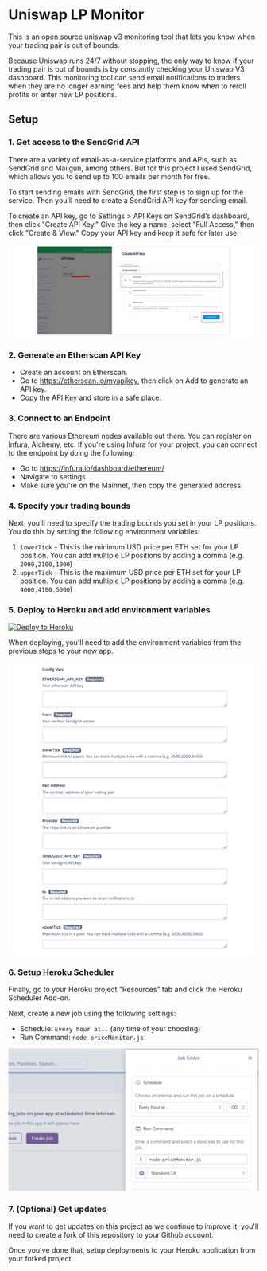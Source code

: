 # Uniswap LP Monitor

This is an open source uniswap v3 monitoring tool that lets you know when your trading pair is out of bounds.

Because Uniswap runs 24/7 without stopping, the only way to know if your trading pair is out of bounds is by constantly checking your Uniswap V3 dashboard. This monitoring tool can send email notifications to traders when they are no longer earning fees and help them know when to reroll profits or enter new LP positions.

## Setup

### 1. Get access to the SendGrid API

There are a variety of email-as-a-service platforms and APIs, such as SendGrid and Mailgun, among others. But for this project I used SendGrid, which allows you to send up to 100 emails per month for free.

To start sending emails with SendGrid, the first step is to sign up for the service. Then you’ll need to create a SendGrid API key for sending email.

To create an API key, go to Settings > API Keys on SendGrid’s dashboard, then click "Create API Key." Give the key a name, select "Full Access," then click "Create & View." Copy your API key and keep it safe for later use.

![](images/SendGrid-Create-API-Key.jpeg)

### 2. Generate an Etherscan API Key

* Create an account on Etherscan.
* Go to https://etherscan.io/myapikey, then click on Add to generate an API key.
* Copy the API Key and store in a safe place.

### 3. Connect to an Endpoint 

There are various Ethereum nodes available out there. You can register on Infura, Alchemy, etc. If you're using Infura for your project, you can connect to the endpoint by doing the following:

* Go to https://infura.io/dashboard/ethereum/
* Navigate to settings
* Make sure you're on the Mainnet, then copy the generated address.

### 4. Specify your trading bounds

Next, you'll need to specify the trading bounds you set in your LP positions. You do this by setting the following environment variables:

1. `lowerTick` - This is the minimum USD price per ETH set for your LP position. You can add multiple LP positions by adding a comma (e.g. `2000,2100,1000`)
2. `upperTick` - This is the maximum USD price per ETH set for your LP position. You can add multiple LP positions by adding a comma (e.g. `4000,4100,5000`)

### 5. Deploy to Heroku and add environment variables

[![Deploy to Heroku](https://www.herokucdn.com/deploy/button.svg)](https://heroku.com/deploy?template=https://github.com/buycoinsresearch/lpmonitor)

When deploying, you'll need to add the environment variables from the previous steps to your new app.

![](./images/env.png)


### 6. Setup Heroku Scheduler

Finally, go to your Heroku project "Resources" tab and click the Heroku Scheduler Add-on.

Next, create a new job using the following settings:

- Schedule: `Every hour at..` (any time of your choosing)
- Run Command: `node priceMonitor.js`

![](./images/heroku-scheduler.png)


### 7. (Optional) Get updates

If you want to get updates on this project as we continue to improve it, you'll need to create a fork of this repository to your Github account. 

Once you've done that, setup deployments to your Heroku application from your forked project. 
